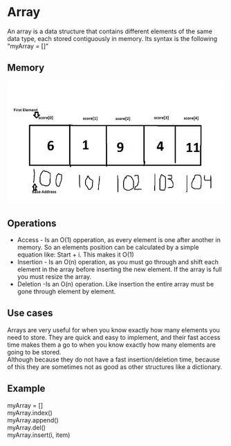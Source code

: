 <h1> Array </h1>
<p1> An array is a data structure that contains different elements of the same data type, each stored contiguously in memory. Its syntax is the following "myArray = []"</p1>
<h2> Memory </h2>
<img src="array.png">
<h2>Operations</h2>
<UL>
<LI>Access - Is an O(1) opperation, as every element is one after another in memory. So an elements position can be calculated by a simple equation like: Start + i. This makes it O(1) </p1><br/>
<LI>Insertion - Is an O(n) operation, as you must go through and shift each element in the array before inserting the new element. If the array is full you must resize the array.</p1><br/>
<LI>Deletion -Is an O(n) operation. Like insertion the entire array must be gone through element by element.
  </UL>
<h2>Use cases</h2>
<p1> Arrays are very useful for when you know exactly how many elements you need to store. They are quick and easy to implement, and their fast access time makes them a go to when you know exactly how many elements are going to be stored.<br/> Although because they do not have a fast insertion/deletion time, because of this they are sometimes not as good as other structures like a dictionary.  </p1>
<h2>Example</h2>
<p1>
  myArray = [] <br/>
  myArray.index()<br/>
  myArray.append()<br/>
  myArray.del()<br/>
  myArray.insert(i, item)<br/>
  </p1>

